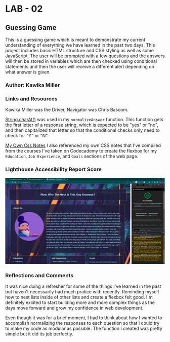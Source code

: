# LAB - 02

## Guessing Game

This is a guessing game which is meant to demonstrate my current understanding of everything we have learned in the past two days. This project includes basic HTML structure and CSS styling as well as some JavaScript. The user will be prompted with a few questions and the answers will then be stored in variables which are then checked using conditional statements and then the user will receive a different alert depending on what answer is given.

### Author: Kawika Miller

### Links and Resources

Kawika Miller was the Driver, Navigator was Chris Bascom. 

[String.charAt()](https://developer.mozilla.org/en-US/docs/Web/JavaScript/Reference/Global_Objects/String/charAt) was used in my `normalizeAnswer` function. This function gets the first letter of a response string, which is expected to be "yes" or "no", and then capitalized that letter so that the conditional checks only need to check for "Y" or "N".

[My Own Css Notes](https://github.com/KMArtwork/CSS-Notes) I also referenced my own CSS notes that I've compiled from the courses I've taken on Codecademy to create the flexbox for my `Education`, `Job Experience`, and `Goals` sections of the web page.

### Lighthouse Accessibility Report Score
![LightHouse Score](/img/Lighthouse_score_day05.JPG)


### Reflections and Comments
It was nice doing a refresher for some of the things I've learned in the past but haven't necessarily had much pratice with recently. Reminding myself how to nest lists inside of other lists and create a flexbox felt good. I'm definitely excited to start building more and more complex things as the days move forward and grow my confidence in web development.

Even though it was for a brief moment, I had to think about how I wanted to accomplish normalizing the responses to each question so that I could try to make my code as modular as possible. The function I created was pretty simple but it did its job perfectly.
